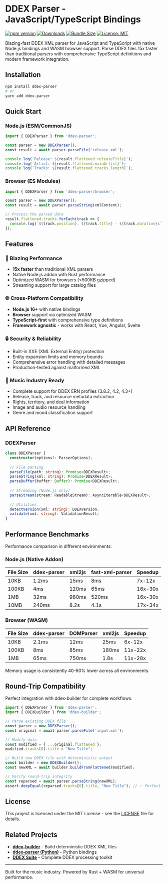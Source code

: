 # DDEX Parser - JavaScript/TypeScript Bindings

[![npm version](https://img.shields.io/npm/v/ddex-parser.svg)](https://www.npmjs.com/package/ddex-parser)
[![Downloads](https://img.shields.io/npm/dm/ddex-parser.svg)](https://www.npmjs.com/package/ddex-parser)
[![Bundle Size](https://img.shields.io/bundlephobia/minzip/ddex-parser)](https://bundlephobia.com/package/ddex-parser)
[![License: MIT](https://img.shields.io/badge/License-MIT-yellow.svg)](https://opensource.org/licenses/MIT)

Blazing-fast DDEX XML parser for JavaScript and TypeScript with native Node.js bindings and WASM browser support. Parse DDEX files 15x faster than traditional parsers with comprehensive TypeScript definitions and modern framework integration.

## Installation

```bash
npm install ddex-parser
# or
yarn add ddex-parser
```

## Quick Start

### Node.js (ESM/CommonJS)

```typescript
import { DDEXParser } from 'ddex-parser';

const parser = new DDEXParser();
const result = await parser.parseFile('release.xml');

console.log(`Release: ${result.flattened.releaseTitle}`);
console.log(`Artist: ${result.flattened.mainArtist}`);
console.log(`Tracks: ${result.flattened.tracks.length}`);
```

### Browser (ES Modules)

```typescript
import { DDEXParser } from 'ddex-parser/browser';

const parser = new DDEXParser();
const result = await parser.parseString(xmlContent);

// Process the parsed data
result.flattened.tracks.forEach(track => {
  console.log(`${track.position}. ${track.title} - ${track.duration}s`);
});
```

## Features

### 🚀 Blazing Performance
- **15x faster** than traditional XML parsers
- Native Node.js addon with Rust performance
- Optimized WASM for browsers (<500KB gzipped)
- Streaming support for large catalog files

### 🌐 Cross-Platform Compatibility
- **Node.js 16+** with native bindings
- **Browser** support via optimized WASM
- **TypeScript-first** with comprehensive type definitions
- **Framework agnostic** - works with React, Vue, Angular, Svelte

### 🔒 Security & Reliability
- Built-in XXE (XML External Entity) protection
- Entity expansion limits and memory bounds
- Comprehensive error handling with detailed messages
- Production-tested against malformed XML

### 🎵 Music Industry Ready
- Complete support for DDEX ERN profiles (3.8.2, 4.2, 4.3+)
- Release, track, and resource metadata extraction
- Rights, territory, and deal information
- Image and audio resource handling
- Genre and mood classification support

## API Reference

### DDEXParser

```typescript
class DDEXParser {
  constructor(options?: ParserOptions);
  
  // File parsing
  parseFile(path: string): Promise<DDEXResult>;
  parseString(xml: string): Promise<DDEXResult>;
  parseBuffer(buffer: Buffer): Promise<DDEXResult>;
  
  // Streaming (Node.js only)
  parseStream(stream: ReadableStream): AsyncIterable<DDEXResult>;
  
  // Utilities
  detectVersion(xml: string): DDEXVersion;
  validate(xml: string): ValidationResult;
}
```

## Performance Benchmarks

Performance comparison in different environments:

### Node.js (Native Addon)
| File Size | ddex-parser | xml2js | fast-xml-parser | Speedup |
|-----------|-------------|--------|-----------------|----------|
| 10KB      | 1.2ms       | 15ms   | 8ms             | 7x-12x  |
| 100KB     | 4ms         | 120ms  | 65ms            | 16x-30x |
| 1MB       | 32ms        | 980ms  | 520ms           | 16x-30x |
| 10MB      | 240ms       | 8.2s   | 4.1s            | 17x-34x |

### Browser (WASM)
| File Size | ddex-parser | DOMParser | xml2js | Speedup |
|-----------|-------------|-----------|--------|----------|
| 10KB      | 2.1ms       | 12ms      | 25ms   | 6x-12x  |
| 100KB     | 8ms         | 85ms      | 180ms  | 11x-22x |
| 1MB       | 65ms        | 750ms     | 1.8s   | 11x-28x |

Memory usage is consistently 40-60% lower across all environments.

## Round-Trip Compatibility

Perfect integration with ddex-builder for complete workflows:

```typescript
import { DDEXParser } from 'ddex-parser';
import { DDEXBuilder } from 'ddex-builder';

// Parse existing DDEX file
const parser = new DDEXParser();
const original = await parser.parseFile('input.xml');

// Modify data
const modified = { ...original.flattened };
modified.tracks[0].title = "New Title";

// Build new DDEX file with deterministic output
const builder = new DDEXBuilder();
const newXML = await builder.buildFromFlattened(modified);

// Verify round-trip integrity
const reparsed = await parser.parseString(newXML);
assert.deepEqual(reparsed.tracks[0].title, "New Title"); // ✅ Perfect fidelity
```

## License

This project is licensed under the MIT License - see the [LICENSE](https://github.com/daddykev/ddex-suite/blob/main/LICENSE) file for details.

## Related Projects

- **[ddex-builder](https://www.npmjs.com/package/ddex-builder)** - Build deterministic DDEX XML files
- **[ddex-parser (Python)](https://pypi.org/project/ddex-parser/)** - Python bindings
- **[DDEX Suite](https://ddex-suite.org)** - Complete DDEX processing toolkit

---

Built for the music industry. Powered by Rust + WASM for universal performance.